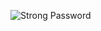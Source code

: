 ![Strong Password](https://github.com/user-attachments/assets/9a527d7f-1445-4f22-a299-1456542843f1)
